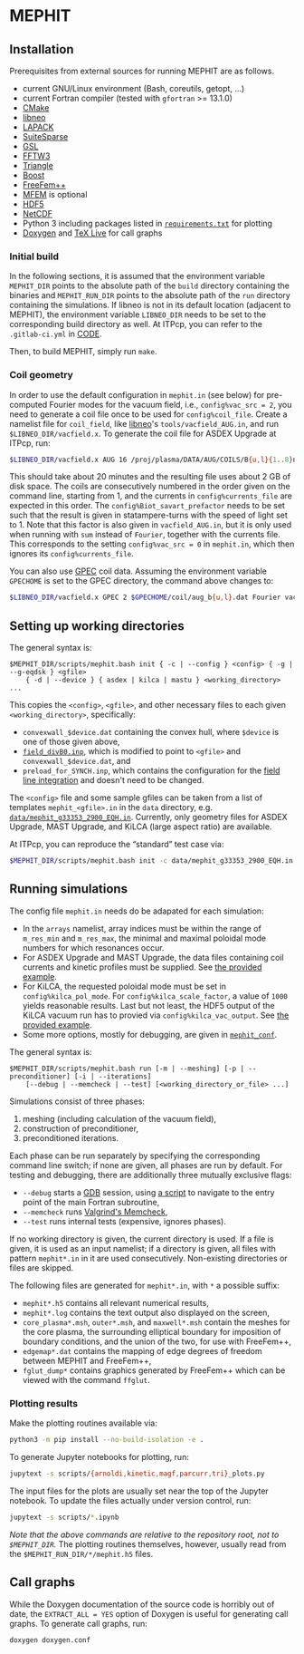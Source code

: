 # MEPHIT

## Installation

Prerequisites from external sources for running MEPHIT are as follows.

- current GNU/Linux environment (Bash, coreutils, getopt, ...)
- current Fortran compiler (tested with `gfortran` >= 13.1.0)
- [CMake](https://cmake.org/)
- [libneo](https://github.com/itpplasma/libneo)
- [LAPACK](https://www.netlib.org/lapack/)
- [SuiteSparse](https://github.com/DrTimothyAldenDavis/SuiteSparse)
- [GSL](https://www.gnu.org/software/gsl/)
- [FFTW3](http://fftw.org/)
- [Triangle](https://www.cs.cmu.edu/~quake/triangle.html)
- [Boost](https://www.boost.org/)
- [FreeFem++](https://github.com/FreeFem/FreeFem-sources)
- [MFEM](https://mfem.org/) is optional
- [HDF5](https://www.hdfgroup.org/downloads/hdf5)
- [NetCDF](https://github.com/Unidata/netcdf-fortran)
- Python 3 including packages listed in [`requirements.txt`](requirements.txt) for plotting
- [Doxygen](https://doxygen.nl/) and [TeX Live](https://www.tug.org/texlive/) for call graphs

### Initial build

In the following sections, it is assumed that the environment variable `MEPHIT_DIR` points to the absolute path of the `build` directory containing the binaries and `MEPHIT_RUN_DIR` points to the absolute path of the `run` directory containing the simulations. If libneo is not in its default location (adjacent to MEPHIT), the environment variable `LIBNEO_DIR` needs to be set to the corresponding build directory as well. At ITPcp, you can refer to the `.gitlab-ci.yml` in [CODE](https://gitlab.tugraz.at/plasma/code).

Then, to build MEPHIT, simply run `make`.

### Coil geometry

In order to use the default configuration in `mephit.in` (see below) for pre-computed Fourier modes for the vacuum field, i.e., `config%vac_src = 2`, you need to generate a coil file once to be used for `config%coil_file`. Create a namelist file for `coil_field`, like [libneo](https://github.com/itpplasma/libneo)'s `tools/vacfield_AUG.in`, and run `$LIBNEO_DIR/vacfield.x`. To generate the coil file for ASDEX Upgrade at ITPcp, run:

```bash
$LIBNEO_DIR/vacfield.x AUG 16 /proj/plasma/DATA/AUG/COILS/B{u,l}{1..8}n.asc Fourier vacfield_AUG.in $MEPHIT_RUN_DIR/AUG_B_coils.h5
```

This should take about 20 minutes and the resulting file uses about 2 GB of disk space. The coils are consecutively numbered in the order given on the command line, starting from 1, and the currents in `config%currents_file` are expected in this order. The `config%Biot_savart_prefactor` needs to be set such that the result is given in statampere-turns with the speed of light set to 1. Note that this factor is also given in `vacfield_AUG.in`, but it is only used when running with `sum` instead of `Fourier`, together with the currents file. This corresponds to the setting `config%vac_src = 0` in `mephit.in`, which then ignores its `config%currents_file`.

You can also use [GPEC](https://princetonuniversity.github.io/GPEC/developers.html) coil data. Assuming the environment variable `GPECHOME` is set to the GPEC directory, the command above changes to:

```bash
$LIBNEO_DIR/vacfield.x GPEC 2 $GPECHOME/coil/aug_b{u,l}.dat Fourier vacfield_AUG.in $MEPHIT_RUN_DIR/AUG_B_coils.h5
```

## Setting up working directories

The general syntax is:

```text
$MEPHIT_DIR/scripts/mephit.bash init { -c | --config } <config> { -g | --g-eqdsk } <gfile>
    { -d | --device } { asdex | kilca | mastu } <working_directory> ...
```

This copies the `<config>`, `<gfile>`, and other necessary files to each given `<working_directory>`, specifically:

- `convexwall_$device.dat` containing the convex hull, where `$device` is one of those given above,
- [`field_divB0.inp`](data/field_divB0.inp), which is modified to point to `<gfile>` and `convexwall_$device.dat`, and
- `preload_for_SYNCH.inp`, which contains the configuration for the [field line integration](src/preload_for_SYNCH.f90) and doesn't need to be changed.

The `<config>` file and some sample gfiles can be taken from a list of templates `mephit_<gfile>.in` in the `data` directory, e.g. [`data/mephit_g33353_2900_EQH.in`](data/mephit_g33353_2900.in). Currently, only geometry files for ASDEX Upgrade, MAST Upgrade, and KiLCA (large aspect ratio) are available.

At ITPcp, you can reproduce the “standard” test case via:

```bash
$MEPHIT_DIR/scripts/mephit.bash init -c data/mephit_g33353_2900_EQH.in -g /proj/plasma/DATA/BALANCE/EQUI/33353/g33353.2900_EQH_MARKL -d asdex $MEPHIT_RUN_DIR/33353_2900_EQH
```

## Running simulations

The config file `mephit.in` needs do be adapated for each simulation:

- In the `arrays` namelist, array indices must be within the range of `m_res_min` and `m_res_max`, the minimal and maximal poloidal mode numbers for which resonances occur.
- For ASDEX Upgrade and MAST Upgrade, the data files containing coil currents and kinetic profiles must be supplied. See [the provided example](data/mephit_g33353_2900_EQH.in).
- For KiLCA, the requested poloidal mode must be set in `config%kilca_pol_mode`. For `config%kilca_scale_factor`, a value of `1000` yields reasonable results. Last but not least, the HDF5 output of the KiLCA vacuum run has to provied via `config%kilca_vac_output`. See [the provided example](data/mephit_g000001.0001_TCFP_hip.in).
- Some more options, mostly for debugging, are given in [`mephit_conf`](src/mephit_conf.f90).

The general syntax is:

```text
$MEPHIT_DIR/scripts/mephit.bash run [-m | --meshing] [-p | --preconditioner] [-i | --iterations]
    [--debug | --memcheck | --test] [<working_directory_or_file> ...]
```

Simulations consist of three phases:

1. meshing (including calculation of the vacuum field),
2. construction of preconditioner,
3. preconditioned iterations.

Each phase can be run separately by specifying the corresponding command line switch; if none are given, all phases are run by default. For testing and debugging, there are additionally three mutually exclusive flags:

- `--debug` starts a [GDB](https://www.gnu.org/software/gdb) session, using [a script](scripts/mephit.gdb) to navigate to the entry point of the main Fortran subroutine,
- `--memcheck` runs [Valgrind's Memcheck](https://valgrind.org/info/tools.html#memcheck),
- `--test` runs internal tests (expensive, ignores phases).

If no working directory is given, the current directory is used. If a file is given, it is used as an input namelist; if a directory is given, all files with pattern `mephit*.in` in it are used consecutively. Non-existing directories or files are skipped.

The following files are generated for `mephit*.in`, with `*` a possible suffix:

- `mephit*.h5` contains all relevant numerical results,
- `mephit*.log` contains the text output also displayed on the screen,
- `core_plasma*.msh`, `outer*.msh`, and `maxwell*.msh` contain the meshes for the core plasma, the surrounding elliptical boundary for imposition of boundary conditions, and the union of the two, for use with FreeFem++,
- `edgemap*.dat` contains the mapping of edge degrees of freedom between MEPHIT and FreeFem++,
- `fglut_dump*` contains graphics generated by FreeFem++ which can be viewed with the command `ffglut`.

### Plotting results

Make the plotting routines available via:

```bash
python3 -m pip install --no-build-isolation -e .
```

To generate Jupyter notebooks for plotting, run:

```bash
jupytext -s scripts/{arnoldi,kinetic,magf,parcurr,tri}_plots.py
```

The input files for the plots are usually set near the top of the Jupyter notebook.
To update the files actually under version control, run:

```bash
jupytext -s scripts/*.ipynb
```

*Note that the above commands are relative to the repository root, not to `$MEPHIT_DIR`.* The plotting routines themselves, however, usually read from the `$MEPHIT_RUN_DIR/*/mephit.h5` files.

## Call graphs

While the Doxygen documentation of the source code is horribly out of date, the `EXTRACT_ALL = YES` option of Doxygen is useful for generating call graphs. To generate call graphs, run:

```bash
doxygen doxygen.conf
```
